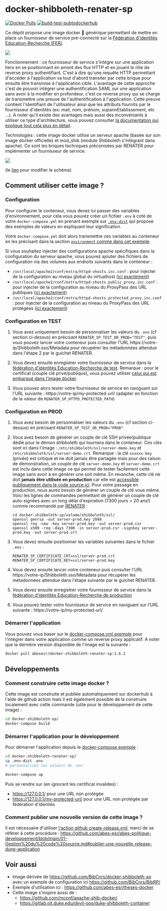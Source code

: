 # docker-shibboleth-renater-sp

[![Docker Pulls](https://img.shields.io/docker/pulls/abesesr/docker-shibboleth-renater-sp.svg)](https://hub.docker.com/r/abesesr/docker-shibboleth-renater-sp/) [![build-test-pubtodockerhub](https://github.com/abes-esr/docker-shibboleth-renater-sp/actions/workflows/build-test-pubtodockerhub.yml/badge.svg)](https://github.com/abes-esr/docker-shibboleth-renater-sp/actions/workflows/build-test-pubtodockerhub.yml)

Ce dépôt propose une image docker 🐳 générique permettant de mettre en place un fournisseur de service pré-connecté sur la [Fédération d'identités Education-Recherche (FER)](https://services.renater.fr/federation/index).

<img src="https://docs.google.com/drawings/d/e/2PACX-1vSTwzl0nQDoAVwzCUnAC9I5icDhcA2_YlHn6Glx1GFdiZSRFGdA9EPbeR50kMP6njUfsDeRut_L9aXJ/pub?w=301&amp;h=216">

Fonctionnement : ce fournisseur de service s'intégre sur une application tiers en se positionnant en amont des flux HTTP et en jouant le rôle de reverse proxy authentifiant. C'est à dire qu'une requête HTTP permettant d'accéder à l'application va tout d'abord transiter par cette brique pour ensuite être transmise à l'application cible. L'avantage de cette approche c'est de pouvoir intégrer une authentification SAML sur une application sans avoir à la modifier en profondeur, c'est ce reverse proxy qui se charge de transmettre une preuve de l'authentification à l'application. Cette preuve contient l'identifiant de l'utilisateur ainsi que les attributs fournits par le fournisseur d'identités (ex: mail, nom, prénom, supannEtablissement, etc ...). A noter qu'il existe des avantages mais aussi des inconvéniants à utiliser ce type d'architecture, vous pouvez consulter [la documentation qui explique tout cela plus en détail](https://services.renater.fr/federation/documentation/generale/shib-et-reverseproxy).

Technologies : cette image docker utilise un serveur apache (basée sur son image docker officielle) et mod_shib (module Shibboleth s'intégrant dans apache). Ce sont les briques techniques préconisées par RENATER pour implémenter un fournisseur de service.

<img src="https://docs.google.com/drawings/d/e/2PACX-1vRMfhC8StjZi8KUXUnAoQA7MJG4BymqQue0dIxnsR9-VchR9dJTOh3tRU8j_3ngpvPaU9rReELFVrG8/pub?w=945&amp;h=665">

(le [lien](https://docs.google.com/drawings/d/1lGluW3Kpq7p2j2Hx8SmAqkDAKFmw6Zu7P8YuhTPV0ew/edit) pour modifier le schéma)



## Comment utiliser cette image ?

### Configuration

Pour configurer le conteneur, vous devez lui passer des variables d'environnement, pour cela vous pouvez créer un fichier ``.env`` à coté de votre ``docker-compose.yml`` en prenant exemple sur [``.env-dist``](./.env-dist) qui propose des exemples de valeurs en expliquant leur signification.

Votre ``docker-compose.yml`` doit alors transmettre ces variables au conteneur en les précisant dans la section [``environment`` comme dans cet exemple](https://github.com/abes-esr/docker-shibboleth-renater-sp/blob/0fdb9619c4e4b8bb2f50dfda1f93c4a1d65df4bb/docker-compose.yml#L13-L23).

Si vous souhaitez injecter des configurations apache spécifiques dans la configuration du serveur apache, vous pouvez ajouter des fichiers de configuration via des volumes aux endroits suivants dans le conteneur :
- ``/usr/local/apache2/conf/extra/httpd-vhosts.inc.conf`` : pour injecter de la configuration au niveau global du virtualhost ([ici exactement](./image/httpd-vhosts.conf#L38-L39))
- ``/usr/local/apache2/conf/extra/httpd-vhosts.public_proxy.inc.conf`` : pour injecter de la configuration au niveau du ProxyPass des URL publiques ([ici exactement](./image/httpd-vhosts.conf#L44))
- ``/usr/local/apache2/conf/extra/httpd-vhosts.protected_proxy.inc.conf`` : pour injecter de la configuration au niveau du ProxyPass des URL protégées ([ici exactement](./image/httpd-vhosts.conf#L71))


### Configuration en TEST

1) Vous avez uniquement besoin de personnaliser les valeurs du ``.env`` (cf section ci-dessus) en précisant ``RENATER_SP_TEST_OR_PROD="TEST"``, puis vous pouvez lancer votre conteneur puis consulter l'URL https://votre-ip/Shibboleth.sso/Metadata pour récupérer les métadonnées attendue dans l'étape 2 par le guichet RENATER.

2) Vous devez ensuite enregistrer votre fournisseur de service dans la [fédération d'identités Education-Recherche de test](https://federation.renater.fr/registry?action=get_all). Remarque : pour le certificat (couple clé privé/publique), vous pouvez utiliser [celui qui est embarqué dans l'image docker](https://github.com/abes-esr/docker-shibboleth-renater-sp/tree/main/image/shibboleth/ssl).

3) Vous pouvez alors tester votre fournisseur de service en naviguant sur l'URL suivante : https://votre-ip/my-protected-url/ (adapter en fonction de la valeur de ``RENATER_SP_HTTPD_PROTECTED_PATH``)

### Configuration en PROD

1) Vous avez besoin de personnaliser les valeurs du ``.env`` (cf section ci-dessus) en précisant ``RENATER_SP_TEST_OR_PROD="PROD"``

2) Vous avez besoin de générer un couple de clé SSH privée/publique dédié pour le démon shibboleth qui tournera dans le conteneur. Ces clés sont ici dans l'image : ``/etc/shibboleth/ssl/server-demo.key`` et ``/etc/shibboleth/ssl/server-demo.crt``. Remarque : la clé ``xxxxxx.key`` (privée) est critique et ne doit jamais être partagée mais pour des raison de démonstration, un couple de clé ``server-demo.key`` et ``server-demo.crt`` est inclu dans cette image ce qui permet de tester facilement cette image sans avoir à en générer une soit même. En revanche, cette clé ne doit **jamais être utilisée en production** car elle est [accessible publiquement dans le code source ici](https://github.com/abes-esr/docker-shibboleth-renater-sp/blob/main/image/shibboleth/ssl/server-demo.key). Pour votre passage en production, nous aurez besoin de générer un couple de clé vous même. Voici les lignes de commandes permettant de générer un couple de clé auto-signées avec un long délai d'expiration (7300 jours = 20 ans!) comme recommandé par [RENATER](https://services.renater.fr/federation/documentation/generale/certificats-saml#recommandations_techniques_pour_les_certificats) :
   ```
   cd docker-shibboleth-sp/volume/shibboleth/ssl/
   openssl genrsa -out server-prod.key 2048
   openssl req -new -key server-prod.key -out server-prod.csr
   openssl x509 -req -days 7300 -in server-prod.csr -signkey server-prod.key -out server-prod.crt
   ```
3) Vous devez ensuite positionner les variables suivantes dans le fichier ``.env`` :
   ```
   RENATER_SP_CERTIFICATE_CRT=ssl/server-prod.crt
   RENATER_SP_CERTIFICATE_KEY=ssl/server-prod.key
   ```

4) Vous devez ensuite lancer votre conteneur puis consulter l'URL https://votre-ip/Shibboleth.sso/Metadata pour récupérer les métadonnées attendue dans l'étape suivante par le guichet RENATER.

5) Vous devez ensuite enregistrer votre fournisseur de service dans la [fédération d'identités Education-Recherche de production](https://federation.renater.fr/registry?action=get_all)

6) Vous pouvez tester votre fournisseur de service en naviguant sur l'URL suivante : https://votre-ip/my-protected-url/


### Démarrer l'application

Vous pouvez vous baser sur le [docker-compose.yml exemple](https://github.com/abes-esr/docker-shibboleth-renater-sp/blob/main/docker-compose.yml) pour l'intégrer dans votre application comme un reverse proxy applicatif. A noter que la dernière version disponible de l'image est la suivante :
```bash
docker pull abesesr/docker-shibboleth-renater-sp:1.6.2
```

## Développements

### Comment construire cette image docker ?

Cette image est construite et publiée automatiquement sur dockerhub à l'aide de github action mais il est également possible de la construire localement avec cette commande (utile pour le développement de cette image) :
```bash
cd docker-shibboleth-sp/
docker-compose build
```

### Démarrer l'application pour le développement

Pour démarrer l'application depuis le [docker-compose exemple](https://github.com/abes-esr/docker-shibboleth-renater-sp/blob/main/docker-compose.yml) :
```bash
cd docker-shibboleth-renater-sp/
cp .env-dist .env
# personnalisez les valeurs de .env

docker-compose up
```

Puis se rendre sur (en ignorant les certificat invalides) :
- https://127.0.0.1/ pour une URL non protégée
- https://127.0.0.1/my-protected-url/ pour une URL non protégée par fédération d'identiés


### Comment publier une nouvelle version de cette image ?

Il est nécessaire d'utiliser [l'action github create-release.yml](https://github.com/abes-esr/docker-shibboleth-renater-sp/actions/workflows/create-release.yml), merci de se référer à cette procédure : https://github.com/abes-esr/abes-politique-developpement/blob/main/01-Gestion%20du%20code%20source.md#publier-une-nouvelle-release-dune-application

## Voir aussi

- Image dérivée de https://github.com/BibCnrs/docker-shibboleth-sp avec un exemple de configuration ici https://github.com/BibCnrs/BibRP/
- Exemple d'utilisation ici : https://github.com/abes-esr/theses-docker
- Cette image s'inspire aussi de :
  - https://github.com/mconf/apache-shib-docker/
  - https://gitlab.oit.duke.edu/devil-ops/duke-shibboleth-container


